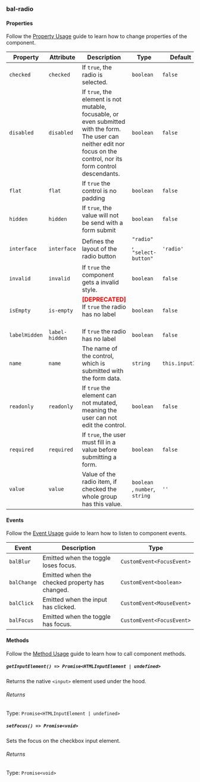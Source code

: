 ### bal-radio
 
#### Properties

Follow the [Property Usage](https://design.baloise.dev/?path=/docs/implementation-property--page) guide to learn how to change properties of the component.

| Property      | Attribute      | Description                                                                                                                                                              | Type                              | Default        |
| ------------- | -------------- | ------------------------------------------------------------------------------------------------------------------------------------------------------------------------ | --------------------------------- | -------------- |
| `checked`     | `checked`      | If `true`, the radio is selected.                                                                                                                                        | `boolean`                         | `false`        |
| `disabled`    | `disabled`     | If `true`, the element is not mutable, focusable, or even submitted with the form. The user can neither edit nor focus on the control, nor its form control descendants. | `boolean`                         | `false`        |
| `flat`        | `flat`         | If `true` the control is no padding                                                                                                                                      | `boolean`                         | `false`        |
| `hidden`      | `hidden`       | If `true`, the value will not be send with a form submit                                                                                                                 | `boolean`                         | `false`        |
| `interface`   | `interface`    | Defines the layout of the radio button                                                                                                                                   | `"radio" `, ` "select-button"`    | `'radio'`      |
| `invalid`     | `invalid`      | If `true` the component gets a invalid style.                                                                                                                            | `boolean`                         | `false`        |
| `isEmpty`     | `is-empty`     | <span style="color:red">**[DEPRECATED]**</span> If `true` the radio has no label<br/><br/>                                                                               | `boolean`                         | `false`        |
| `labelHidden` | `label-hidden` | If `true` the radio has no label                                                                                                                                         | `boolean`                         | `false`        |
| `name`        | `name`         | The name of the control, which is submitted with the form data.                                                                                                          | `string`                          | `this.inputId` |
| `readonly`    | `readonly`     | If `true` the element can not mutated, meaning the user can not edit the control.                                                                                        | `boolean`                         | `false`        |
| `required`    | `required`     | If `true`, the user must fill in a value before submitting a form.                                                                                                       | `boolean`                         | `false`        |
| `value`       | `value`        | Value of the radio item, if checked the whole group has this value.                                                                                                      | `boolean `, ` number `, ` string` | `''`           |


#### Events

Follow the [Event Usage](https://design.baloise.dev/?path=/docs/implementation-event--page) guide to learn how to listen to component events.

| Event       | Description                                    | Type                      |
| ----------- | ---------------------------------------------- | ------------------------- |
| `balBlur`   | Emitted when the toggle loses focus.           | `CustomEvent<FocusEvent>` |
| `balChange` | Emitted when the checked property has changed. | `CustomEvent<boolean>`    |
| `balClick`  | Emitted when the input has clicked.            | `CustomEvent<MouseEvent>` |
| `balFocus`  | Emitted when the toggle has focus.             | `CustomEvent<FocusEvent>` |


#### Methods

Follow the [Method Usage](https://design.baloise.dev/?path=/docs/implementation-method--page) guide to learn how to call component methods.

##### `getInputElement() => Promise<HTMLInputElement | undefined>`

Returns the native `<input>` element used under the hood.

###### Returns

Type: `Promise<HTMLInputElement | undefined>`



##### `setFocus() => Promise<void>`

Sets the focus on the checkbox input element.

###### Returns

Type: `Promise<void>`




 